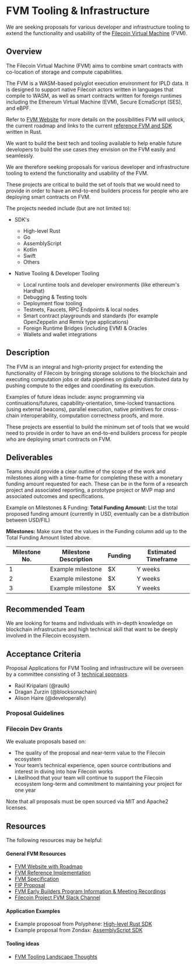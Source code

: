 # FVM Tooling & Infrastructure

We are seeking proposals for various developer and infrastructure tooling to extend the functionality and usability of the [Filecoin Virtual Machine](https://github.com/filecoin-project/ref-fvm) (FVM).

## Overview

The Filecoin Virtual Machine (FVM) aims to combine smart contracts with co-location of storage and compute capabilities.

The FVM is a WASM-based polyglot execution environment for IPLD data. It is designed to support native Filecoin actors written in languages that compile to WASM, as well as smart contracts written for foreign runtimes including the Ethereum Virtual Machine (EVM), Secure EcmaScript (SES), and eBPF.

Refer to [FVM Website](https://fvm.filecoin.io/) for more details on the possibilities FVM will unlock, the current roadmap and links to the current [reference FVM and SDK](https://github.com/filecoin-project/ref-fvm) written in Rust.

We want to build the best tech and tooling available to help enable future developers to build the use cases they envision on the FVM easily and seamlessly.

We are therefore seeking proposals for various developer and infrastructure tooling to extend the functionality and usability of the FVM.

These projects are critical to build the set of tools that we would need to provide in order to have an end-to-end builders process for people who are deploying smart contracts on FVM.

The projects needed include (but are not limited to):

- SDK's

  - High-level Rust
  - Go
  - AssemblyScript
  - Kotlin
  - Swift
  - Others

- Native Tooling & Developer Tooling
  - Local runtime tools and developer environments (like ethereum's Hardhat)
  - Debugging & Testing tools
  - Deployment flow tooling
  - Testnets, Faucets, RPC Endpoints & local nodes
  - Smart contract playgrounds and standards (for example OpenZeppelin and Remix type applications)
  - Foreign Runtime Bridges (including EVM) & Oracles
  - Wallets and wallet integrations

## Description

The FVM is an integral and high-priority project for extending the functionality of Filecoin by bringing storage solutions to the blockchain and executing computation jobs or data pipelines on globally distributed data by pushing compute to the edges and coordinating its execution.

Examples of future ideas include: async programming via continuations/futures, capability-orientation, time-locked transactions (using external beacons), parallel execution, native primitives for cross-chain interoperability, computation correctness proofs, and more.

These projects are essential to build the minimum set of tools that we would need to provide in order to have an end-to-end builders process for people who are deploying smart contracts on FVM.

## Deliverables

Teams should provide a clear outline of the scope of the work and milestones along with a time-frame for completing these with a monetary funding amount requested for each. These can be in the form of a research project and associated reporting, a prototype project or MVP map and associated outcomes and specifications.

Example on Milestones & Funding:
**Total Funding Amount:** List the total proposed funding amount (currently in USD, eventually can be a distribution between USD/FIL)

**Milestones:** Make sure that the values in the Funding column add up to the Total Funding Amount listed above.

| Milestone No. | Milestone Description | Funding | Estimated Timeframe |
| ------------- | --------------------- | ------- | ------------------- |
| 1             | Example milestone     | $X      | Y weeks             |
| 2             | Example milestone     | $X      | Y weeks             |
| 3             | Example milestone     | $X      | Y weeks             |

## Recommended Team

We are looking for teams and individuals with in-depth knowledge on blockchain infrastructure and high technical skill that want to be deeply involved in the Filecoin ecosystem.

## Acceptance Criteria

Proposal Applications for FVM Tooling and infrastructure will be overseen by a committee consisting of 3 [technical sponsors](https://github.com/filecoin-project/devgrants/blob/master/technical-sponsors.md).

- Raúl Kripalani (@raulk)
- Dragan Zurzin (@blocksonachain)
- Alison Haire (@developerally)

### Proposal Guidelines

### Filecoin Dev Grants

We evaluate proposals based on:

- The quality of the proposal and near-term value to the Filecoin ecosystem
- Your team’s technical experience, open source contributions and interest in diving into how Filecoin works
- Likelihood that your team will continue to support the Filecoin ecosystem long-term and commitment to maintaining your project for one year

Note that all proposals must be open sourced via MIT and Apache2 licenses.

## Resources

The following resources may be helpful:

#### General FVM Resources

- [FVM Website with Roadmap](https://fvm.filecoin.io)
- [FVM Reference Implementation](https://github.com/filecoin-project/ref-fvm)
- [FVM Specification](https://github.com/filecoin-project/fvm-specs)
- [FIP Proposal](https://github.com/filecoin-project/FIPs/blob/master/FIPS/fip-0031.md#coordinated-testnets)
- [FVM Early Builders Program Information & Meeting Recordings](https://pl-strflt.notion.site/Welcome-to-the-FVM-Foundry-Early-Builders-Program-0c21aa082a3a48b5b9262d122204d141)
- [Filecoin Project FVM Slack Channel](https://filecoinproject.slack.com/archives/C029MT4PQB1)

#### Application Examples

- Example proposoal from Polyphene: [High-level Rust SDK](https://github.com/filecoin-project/devgrants/issues/562)
- Example proposal from Zondax: [AssemblyScript SDK](https://github.com/filecoin-project/devgrants/issues/582)

#### Tooling ideas

- [FVM Tooling Landscape Thoughts](https://pl-strflt.notion.site/58253a87924e405d84c225d5735db059?v=84dd5cfeb7444512b362139ab6129a11)
